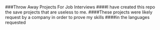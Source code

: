 ###Throw Away Projects For Job Interviews
####I have created this repo the save projects that are useless to me.
####These projects were likely request by a company in order to prove my skills
####in the languages requested
